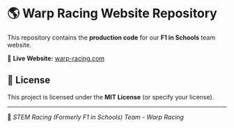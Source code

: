 # 🌎 Warp Racing Website Repository

This repository contains the **production code** for our **F1 in Schools** team website.

🔗 **Live Website:** [warp-racing.com](https://warp-racing.com/)

## 📜 License  
This project is licensed under the **MIT License** (or specify your license).  

---
🚀 *STEM Racing (Formerly F1 in Schools) Team - Warp Racing*
